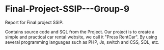 # Final-Project-SSIP---Group-9
Report for Final project SSIP. 

Contains source code and SQL from the Project. Our project is to create a simple and practical car rental website, we call it "Press RentCar". By using several programming languages such as PHP, Js, switch and CSS, SQL, etc.
